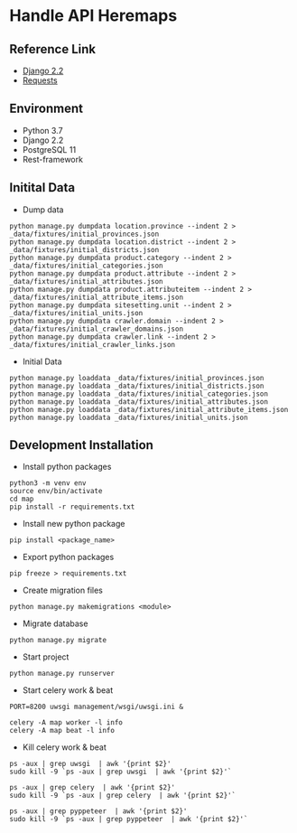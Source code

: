 # Handle API Heremaps #

## Reference Link ##
- [Django 2.2](https://docs.djangoproject.com/en/2.2/)
- [Requests](https://requests.readthedocs.io/en/master/user/quickstart/)

## Environment ##
* Python 3.7
* Django 2.2
* PostgreSQL 11
* Rest-framework

## Initital Data ##
* Dump data
```
python manage.py dumpdata location.province --indent 2 > _data/fixtures/initial_provinces.json
python manage.py dumpdata location.district --indent 2 > _data/fixtures/initial_districts.json
python manage.py dumpdata product.category --indent 2 > _data/fixtures/initial_categories.json
python manage.py dumpdata product.attribute --indent 2 > _data/fixtures/initial_attributes.json
python manage.py dumpdata product.attributeitem --indent 2 > _data/fixtures/initial_attribute_items.json
python manage.py dumpdata sitesetting.unit --indent 2 > _data/fixtures/initial_units.json
python manage.py dumpdata crawler.domain --indent 2 > _data/fixtures/initial_crawler_domains.json
python manage.py dumpdata crawler.link --indent 2 > _data/fixtures/initial_crawler_links.json
```
* Initial Data
```
python manage.py loaddata _data/fixtures/initial_provinces.json
python manage.py loaddata _data/fixtures/initial_districts.json
python manage.py loaddata _data/fixtures/initial_categories.json
python manage.py loaddata _data/fixtures/initial_attributes.json
python manage.py loaddata _data/fixtures/initial_attribute_items.json
python manage.py loaddata _data/fixtures/initial_units.json
```

## Development Installation ##
* Install python packages
```
python3 -m venv env
source env/bin/activate
cd map
pip install -r requirements.txt
```
* Install new python package
```
pip install <package_name>
```

* Export python packages
```
pip freeze > requirements.txt
```

* Create migration files
```
python manage.py makemigrations <module>
```

* Migrate database
```
python manage.py migrate
```

* Start project
```
python manage.py runserver
```

* Start celery work & beat
```
PORT=8200 uwsgi management/wsgi/uwsgi.ini &

celery -A map worker -l info
celery -A map beat -l info
```

* Kill celery work & beat
```
ps -aux | grep uwsgi  | awk '{print $2}'
sudo kill -9 `ps -aux | grep uwsgi  | awk '{print $2}'`

ps -aux | grep celery  | awk '{print $2}'
sudo kill -9 `ps -aux | grep celery  | awk '{print $2}'`

ps -aux | grep pyppeteer  | awk '{print $2}'
sudo kill -9 `ps -aux | grep pyppeteer  | awk '{print $2}'`
```

